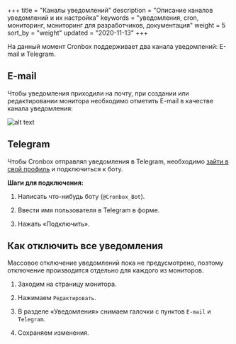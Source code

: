 +++
title = "Каналы уведомлений"
description = "Описание каналов уведомлений и их настройка"
keywords = "уведомления, cron, мониторинг, мониторинг для разработчиков, документация"
weight = 5
sort_by = "weight"
updated = "2020-11-13"
+++

На данный момент Cronbox поддерживает два канала уведомлений: E-mail и Telegram.

## E-mail

Чтобы уведомления приходили на почту, при создании или редактировании монитора необходимо
отметить E-mail в качестве канала уведомления:

![alt text](/images/integration/email.png "Канал уведомлений по E-mail")

## Telegram

Чтобы Cronbox отправлял уведомления в Telegram, 
необходимо [зайти в свой профиль](https://cp.cronbox.ru/profile) и подключиться к боту.

**Шаги для подключения:**

1. Написать что-нибудь боту (`@Cronbox_Bot`).

2. Ввести имя пользователя в Telegram в форме.

3. Нажать «Подключить».

## Как отключить все уведомления

Массовое отключение уведомлений пока не предусмотрено, поэтому отключение производится отдельно для каждого из мониторов. 

1. Заходим на страницу монитора.

2. Нажимаем `Редактировать`.

3. В разделе «Уведомления» снимаем галочки с пунктов `E-mail` и `Telegram`.

4. Сохраняем изменения.
